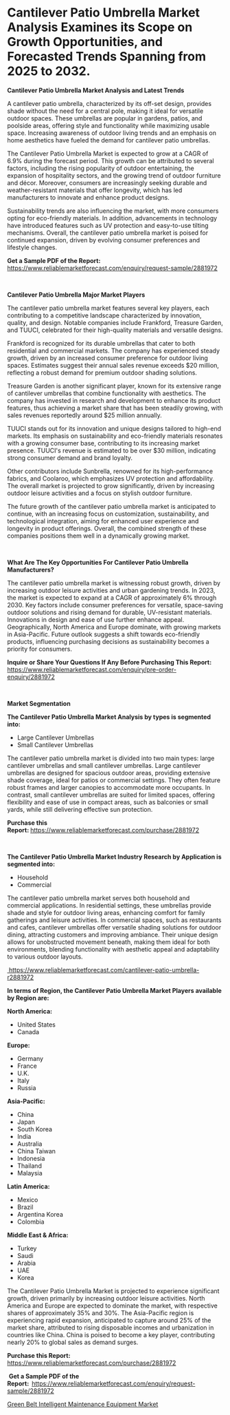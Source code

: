 <p><h1>Cantilever Patio Umbrella Market Analysis Examines its Scope on Growth Opportunities, and Forecasted Trends Spanning from 2025 to 2032.</h1></p><p><strong>Cantilever Patio Umbrella Market Analysis and Latest Trends</strong></p>
<p><p>A cantilever patio umbrella, characterized by its off-set design, provides shade without the need for a central pole, making it ideal for versatile outdoor spaces. These umbrellas are popular in gardens, patios, and poolside areas, offering style and functionality while maximizing usable space. Increasing awareness of outdoor living trends and an emphasis on home aesthetics have fueled the demand for cantilever patio umbrellas.</p><p>The Cantilever Patio Umbrella Market is expected to grow at a CAGR of 6.9% during the forecast period. This growth can be attributed to several factors, including the rising popularity of outdoor entertaining, the expansion of hospitality sectors, and the growing trend of outdoor furniture and décor. Moreover, consumers are increasingly seeking durable and weather-resistant materials that offer longevity, which has led manufacturers to innovate and enhance product designs.</p><p>Sustainability trends are also influencing the market, with more consumers opting for eco-friendly materials. In addition, advancements in technology have introduced features such as UV protection and easy-to-use tilting mechanisms. Overall, the cantilever patio umbrella market is poised for continued expansion, driven by evolving consumer preferences and lifestyle changes.</p></p>
<p><strong>Get a Sample PDF of the Report:&nbsp;</strong> <a href="https://www.reliablemarketforecast.com/enquiry/request-sample/2881972?utm_campaign=2481&utm_medium=2&utm_source=Github&utm_content=ia&utm_term=12032025&utm_id=cantilever-patio-umbrella">https://www.reliablemarketforecast.com/enquiry/request-sample/2881972</a></p>
<p>&nbsp;</p>
<p><strong>Cantilever Patio Umbrella Major Market Players</strong></p>
<p><p>The cantilever patio umbrella market features several key players, each contributing to a competitive landscape characterized by innovation, quality, and design. Notable companies include Frankford, Treasure Garden, and TUUCI, celebrated for their high-quality materials and versatile designs. </p><p>Frankford is recognized for its durable umbrellas that cater to both residential and commercial markets. The company has experienced steady growth, driven by an increased consumer preference for outdoor living spaces. Estimates suggest their annual sales revenue exceeds $20 million, reflecting a robust demand for premium outdoor shading solutions.</p><p>Treasure Garden is another significant player, known for its extensive range of cantilever umbrellas that combine functionality with aesthetics. The company has invested in research and development to enhance its product features, thus achieving a market share that has been steadily growing, with sales revenues reportedly around $25 million annually.</p><p>TUUCI stands out for its innovation and unique designs tailored to high-end markets. Its emphasis on sustainability and eco-friendly materials resonates with a growing consumer base, contributing to its increasing market presence. TUUCI's revenue is estimated to be over $30 million, indicating strong consumer demand and brand loyalty.</p><p>Other contributors include Sunbrella, renowned for its high-performance fabrics, and Coolaroo, which emphasizes UV protection and affordability. The overall market is projected to grow significantly, driven by increasing outdoor leisure activities and a focus on stylish outdoor furniture.</p><p>The future growth of the cantilever patio umbrella market is anticipated to continue, with an increasing focus on customization, sustainability, and technological integration, aiming for enhanced user experience and longevity in product offerings. Overall, the combined strength of these companies positions them well in a dynamically growing market.</p></p>
<p>&nbsp;</p>
<p><strong>What Are The Key Opportunities For Cantilever Patio Umbrella Manufacturers?</strong></p>
<p><p>The cantilever patio umbrella market is witnessing robust growth, driven by increasing outdoor leisure activities and urban gardening trends. In 2023, the market is expected to expand at a CAGR of approximately 6% through 2030. Key factors include consumer preferences for versatile, space-saving outdoor solutions and rising demand for durable, UV-resistant materials. Innovations in design and ease of use further enhance appeal. Geographically, North America and Europe dominate, with growing markets in Asia-Pacific. Future outlook suggests a shift towards eco-friendly products, influencing purchasing decisions as sustainability becomes a priority for consumers.</p></p>
<p><strong>Inquire or Share Your Questions If Any Before Purchasing This Report:</strong> <a href="https://www.reliablemarketforecast.com/enquiry/pre-order-enquiry/2881972?utm_campaign=2481&utm_medium=2&utm_source=Github&utm_content=ia&utm_term=12032025&utm_id=cantilever-patio-umbrella">https://www.reliablemarketforecast.com/enquiry/pre-order-enquiry/2881972</a></p>
<p>&nbsp;</p>
<p><strong>Market Segmentation</strong></p>
<p><strong>The Cantilever Patio Umbrella Market Analysis by types is segmented into:</strong></p>
<p><ul><li>Large Cantilever Umbrellas</li><li>Small Cantilever Umbrellas</li></ul></p>
<p><p>The cantilever patio umbrella market is divided into two main types: large cantilever umbrellas and small cantilever umbrellas. Large cantilever umbrellas are designed for spacious outdoor areas, providing extensive shade coverage, ideal for patios or commercial settings. They often feature robust frames and larger canopies to accommodate more occupants. In contrast, small cantilever umbrellas are suited for limited spaces, offering flexibility and ease of use in compact areas, such as balconies or small yards, while still delivering effective sun protection.</p></p>
<p><strong>Purchase this Report:&nbsp;</strong><a href="https://www.reliablemarketforecast.com/purchase/2881972?utm_campaign=2481&utm_medium=2&utm_source=Github&utm_content=ia&utm_term=12032025&utm_id=cantilever-patio-umbrella">https://www.reliablemarketforecast.com/purchase/2881972</a></p>
<p>&nbsp;</p>
<p><strong>The Cantilever Patio Umbrella Market Industry Research by Application is segmented into:</strong></p>
<p><ul><li>Household</li><li>Commercial</li></ul></p>
<p><p>The cantilever patio umbrella market serves both household and commercial applications. In residential settings, these umbrellas provide shade and style for outdoor living areas, enhancing comfort for family gatherings and leisure activities. In commercial spaces, such as restaurants and cafes, cantilever umbrellas offer versatile shading solutions for outdoor dining, attracting customers and improving ambiance. Their unique design allows for unobstructed movement beneath, making them ideal for both environments, blending functionality with aesthetic appeal and adaptability to various outdoor layouts.</p></p>
<p><a href="https://www.reliablemarketforecast.com/cantilever-patio-umbrella-r2881972?utm_campaign=2481&utm_medium=2&utm_source=Github&utm_content=ia&utm_term=12032025&utm_id=cantilever-patio-umbrella">&nbsp;https://www.reliablemarketforecast.com/cantilever-patio-umbrella-r2881972</a></p>
<p><strong>In terms of Region, the Cantilever Patio Umbrella Market Players available by Region are:</strong></p>
<p>
    <p> <strong> North America: </strong>
        <ul>
            <li>United States</li>
            <li>Canada</li>
        </ul>
        </p> 
    <p> <strong> Europe: </strong>
        <ul>
            <li>Germany</li>
            <li>France</li>
            <li>U.K.</li>
            <li>Italy</li>
            <li>Russia</li>
        </ul>
        </p> 
    <p> <strong> Asia-Pacific: </strong>
        <ul>
            <li>China</li>
            <li>Japan</li>
            <li>South Korea</li>
            <li>India</li>
            <li>Australia</li>
            <li>China Taiwan</li>
            <li>Indonesia</li>
            <li>Thailand</li>
            <li>Malaysia</li>
        </ul>
        </p> 
    <p> <strong> Latin America: </strong>
        <ul>
            <li>Mexico</li>
            <li>Brazil</li>
            <li>Argentina Korea</li>
            <li>Colombia</li>
        </ul>
        </p> 
    <p> <strong> Middle East & Africa: </strong>
        <ul>
            <li>Turkey</li>
            <li>Saudi</li>
            <li>Arabia</li>
            <li>UAE</li>
            <li>Korea</li>
        </ul>
    </p>
    </p>
<p><p>The Cantilever Patio Umbrella Market is projected to experience significant growth, driven primarily by increasing outdoor leisure activities. North America and Europe are expected to dominate the market, with respective shares of approximately 35% and 30%. The Asia-Pacific region is experiencing rapid expansion, anticipated to capture around 25% of the market share, attributed to rising disposable incomes and urbanization in countries like China. China is poised to become a key player, contributing nearly 20% to global sales as demand surges.</p></p>
<p><strong>Purchase this Report: </strong><a href="https://www.reliablemarketforecast.com/purchase/2881972?utm_campaign=2481&utm_medium=2&utm_source=Github&utm_content=ia&utm_term=12032025&utm_id=cantilever-patio-umbrella">https://www.reliablemarketforecast.com/purchase/2881972</a></p>
<p>&nbsp;<strong>Get a Sample PDF of the Report:&nbsp;&nbsp;</strong><a href="https://www.reliablemarketforecast.com/enquiry/request-sample/2881972?utm_campaign=2481&utm_medium=2&utm_source=Github&utm_content=ia&utm_term=12032025&utm_id=cantilever-patio-umbrella">https://www.reliablemarketforecast.com/enquiry/request-sample/2881972</a></p>
<p><strong></strong></p>
<p><p><a href="https://github.com/ovtkosle/Market-Research-Report-List-1/blob/main/green-belt-intelligent-maintenance-equipment-market.md?utm_campaign=2481&utm_medium=2&utm_source=Github&utm_content=ia&utm_term=12032025&utm_id=cantilever-patio-umbrella">Green Belt Intelligent Maintenance Equipment Market</a></p></p>